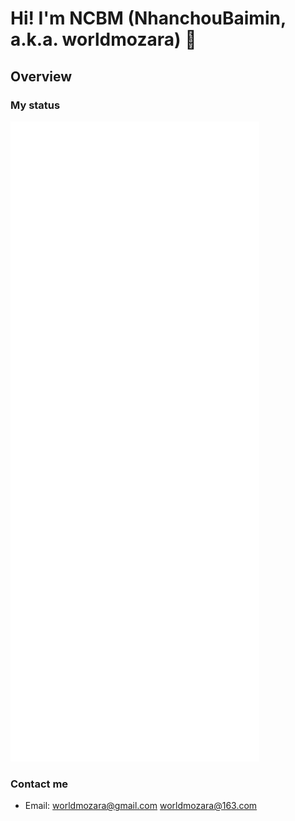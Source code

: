 # Hi! I'm NCBM (NhanchouBaimin, a.k.a. worldmozara) 👋

<!--
**NCBM/NCBM** is a ✨ _special_ ✨ repository because its `README.md` (this file) appears on your GitHub profile.

Here are some ideas to get you started:

- 🔭 I’m currently working on ...
- 🌱 I’m currently learning ...
- 👯 I’m looking to collaborate on ...
- 🤔 I’m looking for help with ...
- 💬 Ask me about ...
- 📫 How to reach me: ...
- 😄 Pronouns: ...
- ⚡ Fun fact: ...
-->

## Overview

### My status

<picture>
  <img src="/github-metrics.svg" alt="Metrics">
</picture>

<!--

![My top Langs](https://github-readme-stats-mu-cyan-36.vercel.app/api/top-langs/?username=NCBM&&layout=compact)

![My stats](https://github-readme-stats-mu-cyan-36.vercel.app/api?username=NCBM&show_icons=true&count_private=true&include_all_commits=true)

-->

### Contact me

- Email: worldmozara@gmail.com worldmozara@163.com
